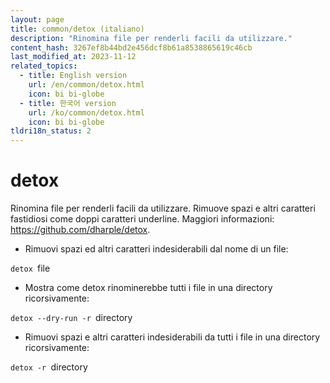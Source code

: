```yaml
---
layout: page
title: common/detox (italiano)
description: "Rinomina file per renderli facili da utilizzare."
content_hash: 3267ef8b44bd2e456dcf8b61a8538865619c46cb
last_modified_at: 2023-11-12
related_topics:
  - title: English version
    url: /en/common/detox.html
    icon: bi bi-globe
  - title: 한국어 version
    url: /ko/common/detox.html
    icon: bi bi-globe
tldri18n_status: 2
---
```

# detox

Rinomina file per renderli facili da utilizzare.
Rimuove spazi e altri caratteri fastidiosi come doppi caratteri underline.
Maggiori informazioni: <https://github.com/dharple/detox>.

- Rimuovi spazi ed altri caratteri indesiderabili dal nome di un file:

`detox `<span class="tldr-var badge badge-pill bg-dark-lm bg-white-dm text-white-lm text-dark-dm font-weight-bold">file</span>

- Mostra come detox rinominerebbe tutti i file in una directory ricorsivamente:

`detox --dry-run -r `<span class="tldr-var badge badge-pill bg-dark-lm bg-white-dm text-white-lm text-dark-dm font-weight-bold">directory</span>

- Rimuovi spazi e altri caratteri indesiderabili da tutti i file in una directory ricorsivamente:

`detox -r `<span class="tldr-var badge badge-pill bg-dark-lm bg-white-dm text-white-lm text-dark-dm font-weight-bold">directory</span>
